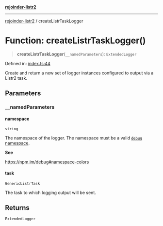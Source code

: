 [**rejoinder-listr2**](../README.md)

***

[rejoinder-listr2](../README.md) / createListrTaskLogger

# Function: createListrTaskLogger()

> **createListrTaskLogger**(`__namedParameters`): `ExtendedLogger`

Defined in: [index.ts:44](https://github.com/Xunnamius/rejoinder/blob/78424fa8f7badb679969f17dc434d2444f557d0d/packages/listr2/src/index.ts#L44)

Create and return a new set of logger instances configured to output via a
Listr2 task.

## Parameters

### \_\_namedParameters

#### namespace

`string`

The namespace of the logger. The namespace must be a valid [`debug`
namespace](https://npm.im/debug#namespace-colors).

**See**

https://npm.im/debug#namespace-colors

#### task

`GenericListrTask`

The task to which logging output will be sent.

## Returns

`ExtendedLogger`
